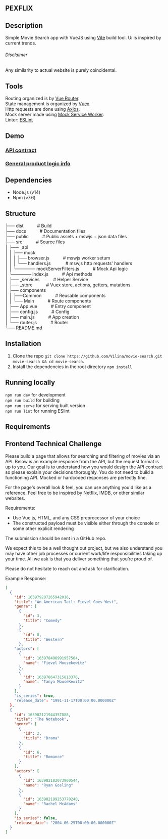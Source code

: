 ## PEXFLIX

## Description

Simple Movie Search app with VueJS using [Vite](https://vitejs.dev/) build tool. Ui is inspired by current trends. 
###### Disclaimer  
Any similarity to actual website is purely coincidental.


## Tools

Routing organized is by [Vue Router](https://next.router.vuejs.org/).                
State management is organized by [Vuex](https://next.vuex.vuejs.org/).  
Http requests are done using [Axios](https://github.com/axios/axios).  
Mock server made using [Mock Service Worker](https://mswjs.io/).   
Linter: [ESLint](https://eslint.org/)

## Demo
### [API contract](https://github.com/Vilina/movie-search/blob/main/docs/api.md) 
### [General product logic info](https://github.com/Vilina/movie-search/blob/main/docs/general.md)


## Dependencies

* Node.js (v14)
* Npm (v7.6)

## Structure

├── dist &nbsp;&nbsp;&nbsp;&nbsp;&nbsp;&nbsp;&nbsp;&nbsp;&nbsp;&nbsp;# Build   
├── docs &nbsp;&nbsp;&nbsp;&nbsp;&nbsp;&nbsp;&nbsp;&nbsp;&nbsp;&nbsp;# Documentation files   
├── public &nbsp;&nbsp;&nbsp;&nbsp;&nbsp;&nbsp;&nbsp;&nbsp;&nbsp;&nbsp;# Public assets + mswjs + json data files   
├── src &nbsp;&nbsp;&nbsp;&nbsp;&nbsp;&nbsp;&nbsp;&nbsp;&nbsp;&nbsp;# Source files  
│   ├── _api  
│   │   ├── mock  
│   │   │    ├── browser.js &nbsp;&nbsp;&nbsp;&nbsp;&nbsp;&nbsp;&nbsp;&nbsp;&nbsp;&nbsp;# mswjs worker setum  
│   │   │    └── handlers.js &nbsp;&nbsp;&nbsp;&nbsp;&nbsp;&nbsp;&nbsp;&nbsp;&nbsp;&nbsp; # mswjs http requests' handlers  
│   │   └──────  mockServerFilters.js &nbsp;&nbsp;&nbsp;&nbsp;&nbsp;&nbsp;&nbsp;&nbsp;&nbsp;&nbsp;# Mock Api logic  
│   └────── index.js &nbsp;&nbsp;&nbsp;&nbsp;&nbsp;&nbsp;&nbsp;&nbsp;&nbsp;&nbsp;# Api methods  
│   ├── _services &nbsp;&nbsp;&nbsp;&nbsp;&nbsp;&nbsp;&nbsp;&nbsp;&nbsp;&nbsp;# Helper Service  
│   ├── _store &nbsp;&nbsp;&nbsp;&nbsp;&nbsp;&nbsp;&nbsp;&nbsp;&nbsp;&nbsp;# Vuex store, actions, getters, mutations  
│   ├── components  
│   │   ├──Common &nbsp;&nbsp;&nbsp;&nbsp;&nbsp;&nbsp;&nbsp;&nbsp;&nbsp;&nbsp;# Reusable components  
│   │   └── Main &nbsp;&nbsp;&nbsp;&nbsp;&nbsp;&nbsp;&nbsp;&nbsp;&nbsp;&nbsp;# Route components  
│   ├── App.vue &nbsp;&nbsp;&nbsp;&nbsp;&nbsp;&nbsp;&nbsp;&nbsp;&nbsp;&nbsp;# Entry component  
│   ├── config.js &nbsp;&nbsp;&nbsp;&nbsp;&nbsp;&nbsp;&nbsp;&nbsp;&nbsp;&nbsp;# Config   
│   ├── main.js &nbsp;&nbsp;&nbsp;&nbsp;&nbsp;&nbsp;&nbsp;&nbsp;&nbsp;&nbsp;# App creation  
│   └── router.js &nbsp;&nbsp;&nbsp;&nbsp;&nbsp;&nbsp;&nbsp;&nbsp;&nbsp;&nbsp;# Router  
└── README.md  

## Installation

1. Clone the repo `git clone https://github.com/Vilina/movie-search.git movie-search && cd movie-search`.
1. Install the dependencies in the root directory `npm install`

## Running locally

`npm run dev`     for development  
`npm run build`   for building  
`npm run serve`   for serving built version  
`npm run lint`    for running ESlint  


## Requirements

## Frontend Technical Challenge

Please build a page that allows for searching and filtering of movies via an API. Below is an example response from the API, but the request format is up to you. Our goal is to understand how you would design the API contract so please explain your decisions thoroughly. You do not need to build a functioning API. Mocked or hardcoded responses are perfectly fine.

For the page's overall look & feel, you can use anything you'd like as a reference. Feel free to be inspired by Netflix, IMDB, or other similar websites.

Requirements:
 * Use Vue.js, HTML, and any CSS preprocessor of your choice
 * The constructed payload must  be visible either through the console or some other explicit rendering

The submission should be sent in a GitHub repo.

We expect this to be a well thought out project, but we also understand you may have other job processes or current work/life responsibilities taking up your time. All we ask is that you deliver something that you’re proud of.

Please do not hesitate to reach out and ask for clarification. 

Example Response:
```json
[
  {
    "id": 163979287265942016,
    "title": "An American Tail: Fievel Goes West",
    "genre": [
      {
        "id": 3,
        "title": "Comedy"
      },
      {
        "id": 8,
        "title": "Western"
      },
    "actors": [
      {
        "id": 163978496991957504,
        "name": "Fievel Mousekewitz"
      },
      {
        "id": 163978647315813376,
        "name": "Tanya MouseKewitz"
      }
    ],
    "is_series": true,
    "release_date": "1991-11-17T00:00:00.000000Z"
  },
  {
    "id": 163982121944357888,
    "title": "The Notebook",
    "genre": [
      {
        "id": 2,
        "title": "Drama"
      },
      {
        "id": 6,
        "title": "Romance"
      }
    ],
    "actors": [
      {
        "id": 163982182073900544,
        "name": "Ryan Gosling"
      },
      {
        "id": 163982199253770240,
        "name": "Rachel McAdams"
      }
    ],
    "is_series": false,
    "release_date": "2004-06-25T00:00:00.000000Z"
  }
]
```


